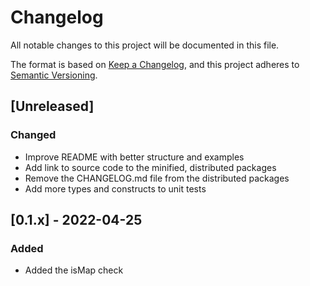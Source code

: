 # Changelog

All notable changes to this project will be documented in this file.

The format is based on [Keep a Changelog](https://keepachangelog.com/en/1.0.0/), and this project adheres to [Semantic Versioning](https://semver.org/spec/v2.0.0.html).

## [Unreleased]

### Changed

- Improve README with better structure and examples
- Add link to source code to the minified, distributed packages
- Remove the CHANGELOG.md file from the distributed packages
- Add more types and constructs to unit tests

## [0.1.x] - 2022-04-25

### Added

- Added the isMap check
